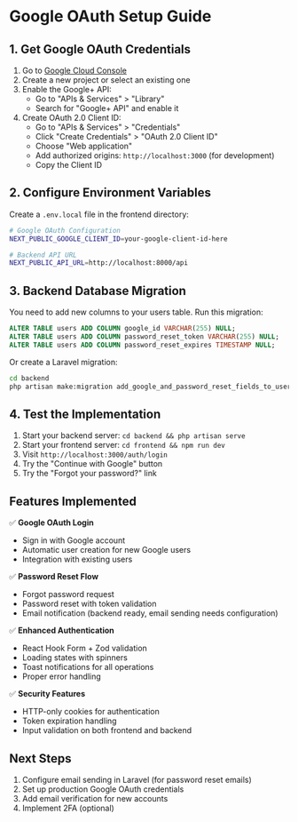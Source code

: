 # Google OAuth Setup Guide

## 1. Get Google OAuth Credentials

1. Go to [Google Cloud Console](https://console.cloud.google.com/)
2. Create a new project or select an existing one
3. Enable the Google+ API:
   - Go to "APIs & Services" > "Library"
   - Search for "Google+ API" and enable it
4. Create OAuth 2.0 Client ID:
   - Go to "APIs & Services" > "Credentials"
   - Click "Create Credentials" > "OAuth 2.0 Client ID"
   - Choose "Web application"
   - Add authorized origins: `http://localhost:3000` (for development)
   - Copy the Client ID

## 2. Configure Environment Variables

Create a `.env.local` file in the frontend directory:

```bash
# Google OAuth Configuration
NEXT_PUBLIC_GOOGLE_CLIENT_ID=your-google-client-id-here

# Backend API URL
NEXT_PUBLIC_API_URL=http://localhost:8000/api
```

## 3. Backend Database Migration

You need to add new columns to your users table. Run this migration:

```sql
ALTER TABLE users ADD COLUMN google_id VARCHAR(255) NULL;
ALTER TABLE users ADD COLUMN password_reset_token VARCHAR(255) NULL;
ALTER TABLE users ADD COLUMN password_reset_expires TIMESTAMP NULL;
```

Or create a Laravel migration:

```bash
cd backend
php artisan make:migration add_google_and_password_reset_fields_to_users_table
```

## 4. Test the Implementation

1. Start your backend server: `cd backend && php artisan serve`
2. Start your frontend server: `cd frontend && npm run dev`
3. Visit `http://localhost:3000/auth/login`
4. Try the "Continue with Google" button
5. Try the "Forgot your password?" link

## Features Implemented

✅ **Google OAuth Login**
- Sign in with Google account
- Automatic user creation for new Google users
- Integration with existing users

✅ **Password Reset Flow**
- Forgot password request
- Password reset with token validation
- Email notification (backend ready, email sending needs configuration)

✅ **Enhanced Authentication**
- React Hook Form + Zod validation
- Loading states with spinners
- Toast notifications for all operations
- Proper error handling

✅ **Security Features**
- HTTP-only cookies for authentication
- Token expiration handling
- Input validation on both frontend and backend

## Next Steps

1. Configure email sending in Laravel (for password reset emails)
2. Set up production Google OAuth credentials
3. Add email verification for new accounts
4. Implement 2FA (optional)
